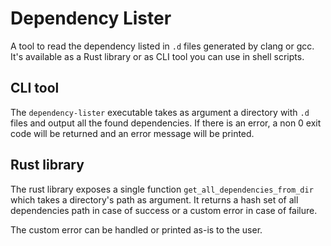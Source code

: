 # Dependency Lister

A tool to read the dependency listed in `.d` files generated by clang or gcc. It's available as a Rust library or as CLI tool you can use in shell scripts.

## CLI tool

The `dependency-lister` executable takes as argument a directory with `.d` files and output all the found dependencies. If there is an error, a non 0 exit code will be returned and an error message will be printed.

## Rust library

The rust library exposes a single function `get_all_dependencies_from_dir` which takes a directory's path as argument. It returns a hash set of all dependencies path in case of success or a custom error in case of failure.

The custom error can be handled or printed as-is to the user.

